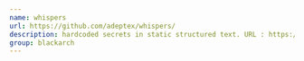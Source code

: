 ```yaml
---
name: whispers
url: https://github.com/adeptex/whispers/
description: hardcoded secrets in static structured text. URL : https://github.com/adeptex/whispers/ Groups : blackarch blackarch-code-audit
group: blackarch
---
```

